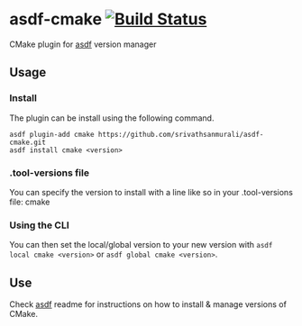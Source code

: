 # asdf-cmake [![Build Status](https://travis-ci.org/srivathsanmurali/asdf-cmake.svg?branch=master)](https://travis-ci.org/srivathsanmurali/asdf-cmake)

CMake plugin for [asdf](https://github.com/asdf-vm/asdf) version manager 

## Usage

### Install
The plugin can be install using the following command.

```
asdf plugin-add cmake https://github.com/srivathsanmurali/asdf-cmake.git
asdf install cmake <version>
```

### .tool-versions file

You can specify the version to install with a line like so in your .tool-versions file:
cmake <version>

### Using the CLI

You can then set the local/global version to your new version with `asdf local cmake <version>` or `asdf global cmake <version>`.

## Use

Check [asdf](https://github.com/asdf-vm/asdf) readme for instructions on how to install & manage versions of CMake.
